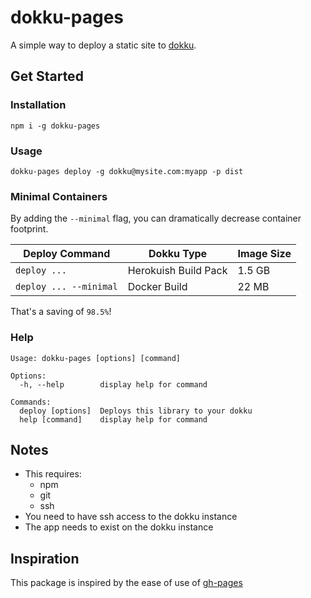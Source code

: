 # dokku-pages

A simple way to deploy a static site to [dokku](https://github.com/dokku/dokku).

## Get Started

### Installation
```
npm i -g dokku-pages
```
### Usage
```
dokku-pages deploy -g dokku@mysite.com:myapp -p dist
```
### Minimal Containers
By adding the `--minimal` flag, you can dramatically decrease container footprint.

| Deploy Command        | Dokku Type | Image Size  |
| ------------- | --- | ------------- |
| `deploy ...` | Herokuish Build Pack | 1.5 GB |
| `deploy ... --minimal` | Docker Build | 22 MB |

That's a saving of `98.5%`!

### Help
```
Usage: dokku-pages [options] [command]

Options:
  -h, --help        display help for command

Commands:
  deploy [options]  Deploys this library to your dokku
  help [command]    display help for command
```

## Notes

- This requires:
  - npm
  - git
  - ssh
- You need to have ssh access to the dokku instance
- The app needs to exist on the dokku instance

## Inspiration

This package is inspired by the ease of use of [gh-pages](https://www.npmjs.com/package/gh-pages)
